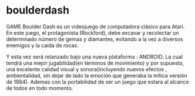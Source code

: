 # boulderdash
GAME
Boulder Dash es un videojuego de computadora clásico para Atari.
En este juego, el protagonista (Rockford), debe excavar y recolectar un determinado número de gemas y diamantes, evitando a la 
vez a diversos enemigos y la caída de rocas.

Y esta vez será relanzado bajo una nueva plataforma : ANDROID. La cual tendrá una mejor jugabilidad(en términos de movimiento) y
por supuesto, una excelente calidad visual y sonora(incluyendo nuevos efectos , ambientalidad, sin dejar de lado la emoción que 
generaba la mítica versión de 1984). Ademas con la portabilidad de ser un juego que estara al alcance de todos en todo momento.
